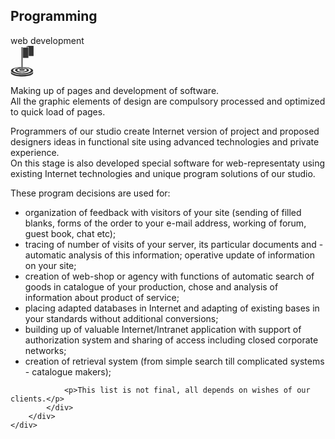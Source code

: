 <section class="descr_page_go">
	<div class="container">
		<div class="row">
			<div class="header_pg_descr flex_go flex_between">
				<div class="left_texts_dscr">
					<h2 class="h2">Programming</h2>
					<div class="subtitle_gr_g">web development</div>
				</div>
				<div class="right_icon_category">
					<div class="icon_who_we_are_g programming">
						<div class="white_top white_dash_go"></div>
						<div class="white_right white_dash_go"></div>
						<div class="white_left white_dash_go"></div>
						<div class="white_bottom white_dash_go"></div>
						<svg width="37" viewBox="0 0 48 64" fill="none" xmlns="http://www.w3.org/2000/svg"> <path d="M25.73 24.67C25.73 25 25.82 25.09 26.15 25.09C29.79 25.08 33.43 25.08 37.07 25.08C37.25 24.96 37.16 24.77 37.16 24.62C37.17 17.82 37.17 11.02 37.16 4.21001C37.16 4.05001 37.23 3.87 37.09 3.73C37.06 3.73 37.04 3.74001 37.01 3.74001C36.83 3.73001 36.65 3.7 36.46 3.7C34.25 3.7 32.04 3.69 29.84 3.7C28.5 3.7 27.17 3.72001 25.83 3.72001C25.65 3.79001 25.74 3.95001 25.74 4.07001C25.74 10.95 25.74 17.81 25.73 24.67Z" fill="#343434"/> <path d="M24.94 49.97C24.95 49.94 24.95 49.9 24.96 49.87C24.99 49.64 24.97 49.4 24.97 49.17C24.97 33.72 24.97 18.27 24.97 2.82003C24.97 2.75003 24.95 2.69003 24.91 2.63003C24.37 2.63003 23.84 2.64003 23.3 2.61003C22.95 2.59003 22.9 2.73002 22.9 3.04002C22.91 18.68 22.91 34.32 22.91 49.97C23.5 50.64 24.4 50.64 24.94 49.97Z" fill="#343434"/> <path d="M0.960002 51.98C0.950002 52.32 1.15 52.59 1.24 52.89C1.96 54.06 3.02 54.84 4.19 55.49C6.61 56.82 9.23999 57.58 11.93 58.1C20.33 59.7 28.71 59.67 37.07 57.83C39.27 57.35 41.41 56.66 43.41 55.6C44.5 55.02 45.51 54.34 46.26 53.33C46.43 53.1 46.55 52.85 46.7 52.6C47.16 51.32 46.78 50.24 45.9 49.28C45.57 48.92 45.2 48.61 44.8 48.32C43.76 47.57 42.61 47.02 41.42 46.56C38.67 45.49 35.81 44.87 32.9 44.45C30.46 44.1 28 43.87 25.53 43.86C25.5 43.84 25.47 43.84 25.44 43.85C25.44 43.9 25.44 43.94 25.44 43.99C25.37 44.15 25.4 44.33 25.38 44.5C25.38 44.55 25.4 44.6 25.44 44.63C26.19 44.67 26.95 44.7 27.7 44.75C30.84 44.99 33.93 45.46 36.93 46.46C38.48 46.98 39.98 47.6 41.21 48.73C42.63 50.03 42.62 51.49 41.23 52.82C40.49 53.52 39.61 54.01 38.69 54.42C36.3 55.49 33.76 56.05 31.18 56.42C26.55 57.08 21.91 57.11 17.28 56.51C14.54 56.16 11.86 55.6 9.30999 54.51C8.28999 54.07 7.30999 53.55 6.50999 52.76C6.06999 52.32 5.66999 51.85 5.58999 51.19C5.59999 50.89 5.59 50.59 5.6 50.29C5.71 49.62 6.11999 49.14 6.58999 48.7C7.41999 47.92 8.41 47.39 9.46 46.96C13.61 45.28 17.97 44.76 22.41 44.64C22.51 43.82 22.51 43.81 21.69 43.84C18.88 43.93 16.09 44.18 13.33 44.67C10.43 45.18 7.58999 45.88 4.91999 47.17C3.77999 47.72 2.7 48.37 1.85 49.33C1.4 49.84 1.02 50.39 0.969997 51.1C1.01 51.38 1 51.68 0.960002 51.98Z" fill="#343434"/> <path d="M47.41 0.0600586C43.24 0.0600586 34.87 0.120067 34.51 0.100067C34.57 0.160067 36.76 2.13007 37.74 2.99007C37.77 3.04007 37.8 3.09006 37.83 3.14006C37.84 3.15006 37.84 3.17005 37.84 3.18005C37.81 3.33005 37.83 3.48007 37.83 3.63007C37.83 9.24007 37.83 14.8401 37.83 20.4501C37.83 21.1401 37.84 21.1501 38.53 21.1501C41.42 21.1501 44.3 21.1501 47.19 21.1501C47.89 21.1501 47.9 21.1401 47.9 20.4501C47.9 13.8901 47.9 7.32006 47.9 0.760056C47.9 0.570056 48 0.0600586 47.41 0.0600586Z" fill="#343434"/> <path d="M36.81 3.11008C35.74 2.33008 33.65 0.220083 33.4 0.210083C33.4 1.20008 33.34 2.20008 33.36 3.14008C34.73 3.13008 35.88 3.11008 36.81 3.11008Z" fill="#343434"/> <path d="M22.42 47.9501C22.38 47.9501 22.35 47.9501 22.31 47.9501C21.19 47.9901 20.12 48.2401 19.1 48.6901C18.84 48.8001 18.59 48.9501 18.39 49.1501C17.94 49.5801 17.94 50.0301 18.38 50.4601C18.75 50.8201 19.21 51.0301 19.69 51.1701C22.5 52.0001 25.31 52.0001 28.11 51.1701C28.54 51.0401 28.96 50.8501 29.31 50.5601C29.89 50.0801 29.9 49.5701 29.33 49.0901C29.18 48.9601 29 48.8501 28.83 48.7601C27.82 48.2701 26.75 48.0301 25.64 47.9701C25.57 47.9701 25.51 47.9701 25.44 47.9601C25.24 48.5201 25.38 49.1001 25.36 49.6701C25.33 50.4501 25.03 50.8601 24.34 50.9801C23.41 51.1301 22.77 50.8101 22.52 50.0701C22.51 50.0501 22.5 50.0201 22.49 50.0001C22.48 49.9801 22.47 49.9501 22.47 49.9301C22.47 49.9001 22.47 49.8601 22.46 49.8301C22.57 49.2001 22.55 48.5801 22.42 47.9501Z" fill="#343434"/> <path d="M22.4 45.55C19.32 45.65 16.28 46.03 13.35 47.05C12.22 47.44 11.13 47.92 10.24 48.76C9.12 49.81 9.13 50.9701 10.25 52.0201C10.92 52.6501 11.72 53.07 12.57 53.41C15.86 54.72 19.31 55.1501 22.82 55.2101C23.56 55.2601 26.51 55.18 27.24 55.12C29.89 54.9 32.5 54.4901 35 53.5201C35.88 53.1801 36.72 52.7601 37.44 52.1301C38.71 51.0201 38.71 49.77 37.43 48.67C36.89 48.21 36.28 47.8601 35.63 47.5701C32.45 46.1901 29.08 45.77 25.67 45.56C25.46 45.55 25.35 45.61 25.37 45.83C25.38 45.98 25.39 46.14 25.36 46.28C25.27 46.78 25.48 46.92 25.97 46.95C27.85 47.06 29.7 47.38 31.47 48.05C32.16 48.31 32.83 48.63 33.37 49.16C34.05 49.83 34.06 50.55 33.38 51.23C32.91 51.71 32.34 52.02 31.72 52.26C29.51 53.14 27.19 53.4601 24.83 53.4901C22.41 53.5801 18.17 53.13 15.94 52.2C15.36 51.96 14.82 51.65 14.39 51.2C13.77 50.55 13.77 49.84 14.38 49.19C14.66 48.89 14.99 48.66 15.34 48.47C16.11 48.05 16.93 47.78 17.78 47.55C19.21 47.16 20.68 47.03 22.14 46.87C22.23 46.87 22.32 46.86 22.42 46.86C22.54 46.51 22.58 46.15 22.46 45.81C22.46 45.78 22.46 45.75 22.46 45.72C22.46 45.65 22.44 45.6 22.4 45.55ZM21.59 46.79C21.58 46.79 21.57 46.79 21.56 46.8C21.55 46.8 21.54 46.8 21.52 46.79C21.55 46.79 21.57 46.79 21.59 46.79Z" fill="#343434"/> <path d="M46.8 53.3101C46.8 53.3101 46.79 53.3201 46.8 53.3101C46.79 53.3301 46.8 53.3501 46.8 53.3701C46.72 53.9801 46.39 54.4601 46.01 54.9101C45.15 55.8901 44.06 56.5501 42.9 57.0901C40.2 58.3601 37.33 59.0101 34.41 59.5001C30.84 60.0901 27.24 60.2701 23.63 60.3201C22.97 60.3701 22.35 60.3701 21.65 60.2901C20.24 60.2001 18.84 60.1301 17.44 60.0001C13.3 59.6101 9.21999 58.9501 5.36999 57.3001C4.76999 57.0401 4.19 56.7401 3.63 56.4001C2.64 55.8001 1.77999 55.0701 1.19999 54.0501C1.15999 54.0301 1.12 54.0101 1.1 53.9801C1.1 53.9801 1.09999 53.9801 1.08999 53.9801C0.91999 54.1101 0.929987 54.3001 0.929987 54.4801C0.929987 55.2301 0.909996 55.9801 0.939996 56.7301C0.949996 56.7601 0.949991 56.7901 0.949991 56.8201C1.12999 57.8401 1.81 58.5101 2.58 59.1001C3.74 59.9901 5.05999 60.5701 6.41999 61.0501C10.18 62.3701 14.09 62.9801 18.04 63.2901C24.26 63.7801 30.45 63.5701 36.58 62.3601C39.12 61.8601 41.61 61.1701 43.91 59.9501C44.76 59.5001 45.55 58.9701 46.18 58.2201C46.66 57.6501 46.93 57.0101 46.91 56.2401C46.89 55.4201 46.91 54.5901 46.9 53.7701C46.89 53.6201 46.97 53.4301 46.8 53.3101Z" fill="#343434"/> </svg>
					</div>
				</div>
			</div>
		</div>
		<div class="row">
			<div class="descr_article_go">
				<p>Making up of pages and development of software. <br>
					All the graphic elements of design are compulsory processed and optimized to quick load of pages. </p>
				<p>Programmers of our studio create Internet version of project and proposed designers ideas in functional site using 
					advanced technologies and private experience. <br>
					On this stage is also developed special software for web-representaty using existing Internet technologies and unique 
				program solutions of our studio.</p>
				<p>These program decisions are used for:</p>
				<ul>
					<li>organization of feedback with visitors of your site (sending of filled blanks, forms of the order to your e-mail address, 
					working of forum, guest book, chat etc); </li>
					<li>tracing of number of visits of your server, its particular documents and - automatic analysis of this information; 
					operative update of information on your site; </li>
					<li>creation of web-shop or agency with functions of automatic search of goods in catalogue of your production, chose 
					and analysis of information about product of service; </li>
					<li>placing adapted databases in Internet and adapting of existing bases in your standards without additional 
					conversions; </li>
					<li>building up of valuable Internet/Intranet application with support of authorization system and sharing of access 
					including closed corporate networks; </li>
					<li>creation of retrieval system (from simple search till complicated systems - catalogue makers); </li>
				</ul>

				<p>This list is not final, all depends on wishes of our clients.</p>
			</div>
		</div>
	</div>
</section>